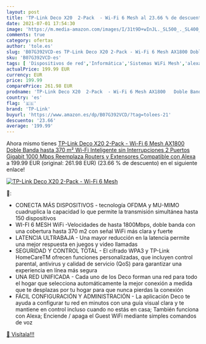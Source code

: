 ```yaml
---
layout: post
title: 'TP-Link Deco X20  2-Pack  - Wi-Fi 6 Mesh al 23.66 % de descuento'
date: 2021-07-01 17:54:30
image: 'https://m.media-amazon.com/images/I/31t9D+wInJL._SL500_._SL400_.jpg'
comments: true
category: ofertas
author: 'tole.es'
slug: 'B07G392VCD-es TP-Link Deco X20 2-Pack - Wi-Fi 6 Mesh AX1800 Doble Banda...'
sku: 'B07G392VCD-es'
tags: [ 'Dispositivos de red','Informática','Sistemas WiFi Mesh','alexa','tp-link', ]
actualPrice: 199.99 EUR
currency: EUR
price: 199.99
comparePrice: 261.98 EUR
prodname: 'TP-Link Deco X20  2-Pack  - Wi-Fi 6 Mesh AX1800   Doble Banda hasta 370 m²  Wi-Fi Inteligente sin Interrupciones  2 Puertos Gigabit 1000 Mbps  Reemplaza Routers y Extensores  Compatible con Alexa'
country: 'es'
flag: '🇪🇸'
brand: 'TP-Link'
buyurl: 'https://www.amazon.es/dp/B07G392VCD/?tag=tolees-21'
descuento: '23.66'
average: '199.99'
---
```


Ahora mismo tienes [TP-Link Deco X20  2-Pack  - Wi-Fi 6 Mesh AX1800   Doble Banda hasta 370 m²  Wi-Fi Inteligente sin Interrupciones  2 Puertos Gigabit 1000 Mbps  Reemplaza Routers y Extensores  Compatible con Alexa](https://www.amazon.es/dp/B07G392VCD/?tag=tolees-21) a 199.99 EUR (original: 261.98 EUR) (23.66 %  de descuento) en el siguiente enlace!

[![TP-Link Deco X20  2-Pack  - Wi-Fi 6 Mesh](https://m.media-amazon.com/images/I/31t9D+wInJL._SL500_._SL400_.jpg)](https://www.amazon.es/dp/B07G392VCD/?tag=tolees-21)

🔎:

- CONECTA MÁS DISPOSITIVOS - tecnología OFDMA y MU-MIMO cuadruplica la capacidad lo que permite la transmisión simultánea hasta 150 dispositivos
- WI-FI 6 MESH WiFi -Velocidades de hasta 1800Mbps, doble banda con una cobertura hasta 370 m2 con señal WiFi más clara y fuerte
- LATENCIA ULTRABAJA - Una mayor reducción en la latencia permite una mejor respuesta en juegos y video llamadas
- SEGURIDAD Y CONTROL TOTAL - El cifrado WPA3 y TP-Link HomeCareTM ofrecen funciones personalizadas, que incluyen control parental, antivirus y calidad de servicio (QoS) para garantizar una experiencia en línea más segura
- UNA RED UNIFICADA - Cada uno de los Deco forman una red para todo el hogar que selecciona automáticamente la mejor conexión a medida que te desplazas por tu hogar para que nunca pierdas la conexión
- FÁCIL CONFIGURACIÓN Y ADMINISTRACIÓN - La aplicación Deco te ayuda a configurar tu red en minutos con una guía visual clara y te mantiene en control incluso cuando no estás en casa; También funciona con Alexa; Enciende / apaga el Guest WiFi mediante simples comandos de voz

[🛒 Visítala!!!](https://www.amazon.es/dp/B07G392VCD/?tag=tolees-21)
